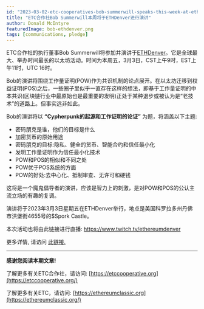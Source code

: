```yaml
---
id: "2023-03-02-etc-cooperatives-bob-summerwill-speaks-this-week-at-ethdenver-cn"
title: "ETC合作社Bob Summerwill本周将于ETHDenver进行演讲"
author: Donald McIntyre
featuredImage: bob-ethdenver.png
tags: [communications, pledge]
---
```


ETC合作社的执行董事Bob Summerwill将参加并演讲于[ETHDenver](https://events.ethdenver.com/eden23/attendease/networking/experience/bfc05198-9741-4aac-a70e-ba1cf55c7a6e/f2a06b8f-f2ec-43b6-92ac-9ce953b32b57)。它是全球最大、举办时间最长的以太坊活动。时间为本周五，3月3日，CST上午9时，EST上午11时，UTC 16时。

Bob的演讲将围绕工作量证明(POW)作为共识机制的论点展开。在以太坊迁移到权益证明(POS)之后，一些圈子里似乎一直存在这样的想法，即基于工作量证明的中本共识(区块链行业中最原始也是最重要的发明)正处于某种退步或被认为是“老技术”的道路上。但事实远非如此。

Bob的演讲将以 **“Cypherpunk的起源和工作证明的论证”** 为题，将涵盖以下主题:

- 密码朋克是谁，他们的目标是什么
- 加密货币的原始用途
- 密码朋克的目标:隐私、健全的货币、智能合约和信任最小化
- 发明工作量证明作为信任最小化技术
- POW和POS的相似和不同之处
- POW优于POS系统的方面
- POW的好处:去中心化、抵制审查、无许可和硬钱

这将是一个魔鬼倡导者的演讲，应该是智力上的刺激，是对POW和POS的公认主流立场的有趣的复调。

演讲将于2023年3月3日星期五在ETHDenver举行，地点是美国科罗拉多州丹佛市洪堡街4655号的$Spork Castle。

本次活动也将由此链接进行直播: https://www.twitch.tv/ethereumdenver

更多详情, 请访问 [此链接.](https://events.ethdenver.com/eden23/attendease/networking/experience/bfc05198-9741-4aac-a70e-ba1cf55c7a6e/f2a06b8f-f2ec-43b6-92ac-9ce953b32b57)

---

**感谢您阅读本期文章!**

了解更多有关ETC合作社，请访问:  [https://etccooperative.org](https://etccooperative.org/)

了解更多有关ETC，请访问:  [https://ethereumclassic.org](https://ethereumclassic.org/)
